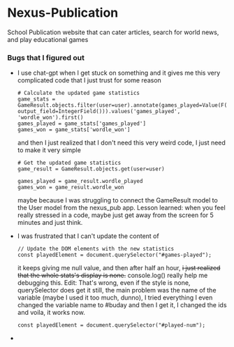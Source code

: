 # Nexus-Publication
School Publication website that can cater articles, search for world news, and play educational games  

### Bugs that I figured out

- I use chat-gpt when I get stuck on something and it gives me this very complicated code that I just trust for some reason
    ``` 
    # Calculate the updated game statistics
    game_stats = GameResult.objects.filter(user=user).annotate(games_played=Value(F('wordle_played'), output_field=IntegerField())).values('games_played', 'wordle_won').first()
    games_played = game_stats['games_played']
    games_won = game_stats['wordle_won']
    ```
    and then I just realized that I don't need this very weird code, I just need to make it very simple
    ```
    # Get the updated game statistics
    game_result = GameResult.objects.get(user=user)

    games_played = game_result.wordle_played
    games_won = game_result.wordle_won
    ```
    maybe because I was struggling to connect the GameResult model to the User model from the nexus_pub app. Lesson learned: when you feel really stressed in a code, maybe just get away from the screen for 5 minutes and just think.

- I was frustrated that I can't update the content of 
    ```
    // Update the DOM elements with the new statistics
    const playedElement = document.querySelector("#games-played");
    ```

    it keeps giving me null value, and then after half an hour, ~~i just realized that the whole stats's display is none.~~ console.log() really help me debugging this. Edit: That's wrong, even if the style is none, querySelector does get it still, the main problem was the name of the variable (maybe I used it too much, dunno), I tried everything I even changed the variable name to #buday and then I get it, I changed the ids and voila, it works now.

    ```const playedElement = document.querySelector("#played-num");```

- 
